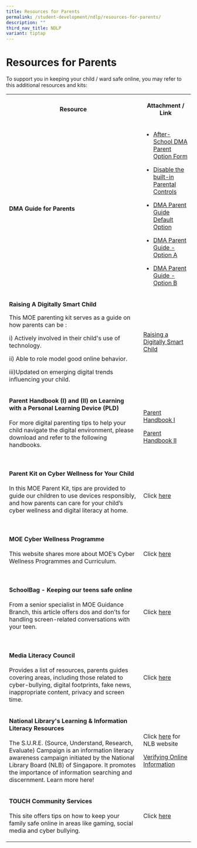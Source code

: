 ```yaml
---
title: Resources for Parents
permalink: /student-development/ndlp/resources-for-parents/
description: ""
third_nav_title: NDLP
variant: tiptap
---
```

<h1>Resources for Parents</h1>
<p>To support you in keeping your child / ward safe online, you may refer
to this additional resources and kits:</p>
<table style="minWidth: 50px">
<colgroup>
<col>
<col>
</colgroup>
<tbody>
<tr>
<th rowspan="1" colspan="1">
<p>Resource</p>
</th>
<th rowspan="1" colspan="1">
<p>Attachment / Link</p>
</th>
</tr>
<tr>
<td rowspan="1" colspan="1">
<p><strong>DMA Guide for Parents</strong>
</p>
</td>
<td rowspan="1" colspan="1">
<ul>
<li>
<p><a href="https://go.gov.sg/613803c7a456b800126b9f7e" rel="noopener nofollow" target="_blank">After-School DMA Parent Option Form</a>
</p>
</li>
<li>
<p><a href="https://go.gov.sg/dmaipadfsdisable" rel="noopener nofollow" target="_blank">Disable the built-in Parental Controls</a>
</p>
</li>
<li>
<p><a href="/files/NDLP/iPad_DMA_Parent_Guide_for_Default_Option.pdf" rel="noopener noreferrer nofollow" target="_blank">DMA Parent Guide Default Option</a>
</p>
</li>
<li>
<p><a href="/files/NDLP/iPad_DMA_Parent_Guide_for_Option_A.pdf" rel="noopener noreferrer nofollow" target="_blank">DMA Parent Guide - Option A</a>
</p>
</li>
<li>
<p><a href="/files/NDLP/iPad_DMA_Parent_Guide_for_Option_B.pdf" rel="noopener noreferrer nofollow" target="_blank">DMA Parent Guide - Option B</a>
</p>
</li>
</ul>
</td>
</tr>
<tr>
<td rowspan="1" colspan="1">
<p><strong>Raising A Digitally Smart Child</strong>
</p>
<p>This MOE parenting kit serves as a guide on how parents can be :</p>
<p>i) Actively involved in their child's use of technology.</p>
<p>ii) Able to role model good online behavior.</p>
<p>iii)Updated on emerging digital trends influencing your child.</p>
</td>
<td rowspan="1" colspan="1">
<p></p>
<p><a href="/files/Parent_Kit___Raising_A_Digitally_Smart_Child.pdf" rel="noopener noreferrer nofollow" target="_blank">Raising a Digitally Smart Child</a>
</p>
<p></p>
<p></p>
<p></p>
</td>
</tr>
<tr>
<td rowspan="1" colspan="1">
<p><strong>Parent Handbook (I) and (II) on Learning with a Personal Learning Device (PLD)</strong>
<br>
<br>For more digital parenting tips to help your child navigate the digital
environment, please download and refer to the following handbooks.
<br>
<br>
</p>
</td>
<td rowspan="1" colspan="1">
<p><a href="/files/NDLP/IP2___Parent_Handbook__I__2025.pdf" rel="noopener nofollow" target="_blank">Parent Handbook I</a>
</p>
<p><a href="/files/NDLP/IP3___Parent_Handbook__II__2025.pdf" rel="noopener nofollow" target="_blank">Parent Handbook II</a>
<br>
</p>
</td>
</tr>
<tr>
<td rowspan="1" colspan="1">
<p><strong>Parent Kit on Cyber Wellness for Your Child</strong>
<br>
<br>In this MOE Parent Kit, tips are provided to guide our children to use
devices responsibly, and how parents can care for your child’s cyber wellness
and digital literacy at home.
<br>
<br>
</p>
</td>
<td rowspan="1" colspan="1">
<p>Click <a href="https://www.moe.gov.sg/-/media/files/parent-kit/cyber-wellness-for-your-child.pdf" rel="noopener noreferrer nofollow" target="_blank">here</a>
</p>
</td>
</tr>
<tr>
<td rowspan="1" colspan="1">
<p><strong>MOE Cyber Wellness Programme</strong>
<br>
<br>This website shares more about MOE’s Cyber Wellness Programmes and Curriculum.
<br>
<br>
</p>
</td>
<td rowspan="1" colspan="1">
<p>Click <a href="https://go.gov.sg/educationinsgcyberwellness" rel="noopener noreferrer nofollow" target="_blank">here</a>
</p>
</td>
</tr>
<tr>
<td rowspan="1" colspan="1">
<p><strong>SchoolBag - Keeping our teens safe online</strong>
<br>
<br>From a senior specialist in MOE Guidance Branch, this article offers dos
and don’ts for handling screen-related conversations with your teen.
<br>
<br>
</p>
</td>
<td rowspan="1" colspan="1">
<p>Click <a href="https://www.schoolbag.edu.sg/story/keeping-our-teens-safe-online" rel="noopener noreferrer nofollow" target="_blank">here</a>
</p>
</td>
</tr>
<tr>
<td rowspan="1" colspan="1">
<p><strong>Media Literacy Council</strong>
<br>
<br>Provides a list of resources, parents guides covering areas, including
those related to cyber-bullying, digital footprints, fake news, inappropriate
content, privacy and screen time.
<br>
</p>
</td>
<td rowspan="1" colspan="1">
<p>Click <a href="https://www.mlc.sg/" rel="noopener nofollow" target="_blank">here</a>
</p>
</td>
</tr>
<tr>
<td rowspan="1" colspan="1">
<p><strong>National Library's Learning &amp; Information Literacy Resources</strong>
<br>
<br>The S.U.R.E. (Source, Understand, Research, Evaluate) Campaign is an information
literacy awareness campaign initiated by the National Library Board (NLB)
of Singapore. It promotes the importance of information searching and discernment.
Learn more here!
<br>
</p>
</td>
<td rowspan="1" colspan="1">
<p>Click <a href="https://sure.nlb.gov.sg/" rel="noopener noreferrer nofollow" target="_blank">here</a> for
NLB website
<br>
</p>
<p><a href="https://go.gov.sg/factually" rel="noopener nofollow" target="_blank">Verifying Online Information</a>
</p>
</td>
</tr>
<tr>
<td rowspan="1" colspan="1">
<p><strong>TOUCH Community Services</strong>
<br>
<br>This site offers tips on how to keep your family safe online in areas
like gaming, social media and cyber bullying.</p>
</td>
<td rowspan="1" colspan="1">
<p>Click <a href="https://www.touch.org.sg/get-assistance/cyber-wellness.html" rel="noopener nofollow" target="_blank">here</a>
</p>
</td>
</tr>
</tbody>
</table>
<p></p>